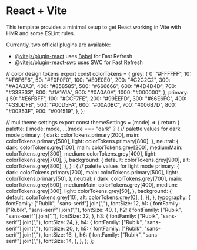 # React + Vite

This template provides a minimal setup to get React working in Vite with HMR and some ESLint rules.

Currently, two official plugins are available:

- [@vitejs/plugin-react](https://github.com/vitejs/vite-plugin-react/blob/main/packages/plugin-react/README.md) uses [Babel](https://babeljs.io/) for Fast Refresh
- [@vitejs/plugin-react-swc](https://github.com/vitejs/vite-plugin-react-swc) uses [SWC](https://swc.rs/) for Fast Refresh

// color design tokens export
const colorTokens = {
  grey: {
    0: "#FFFFFF",
    10: "#F6F6F6",
    50: "#F0F0F0",
    100: "#E0E0E0",
    200: "#C2C2C2",
    300: "#A3A3A3",
    400: "#858585",
    500: "#666666",
    600: "#4D4D4D",
    700: "#333333",
    800: "#1A1A1A",
    900: "#0A0A0A",
    1000: "#000000",
  },
  primary: {
    50: "#E6FBFF",
    100: "#CCF7FE",
    200: "#99EEFD",
    300: "#66E6FC",
    400: "#33DDFB",
    500: "#00D5FA",
    600: "#00A0BC",
    700: "#006B7D",
    800: "#00353F",
    900: "#001519",
  },
};

// mui theme settings
export const themeSettings = (mode) => {
  return {
    palette: {
      mode: mode,
      ...(mode === "dark"
        ? {
            // palette values for dark mode
            primary: {
              dark: colorTokens.primary[200],
              main: colorTokens.primary[500],
              light: colorTokens.primary[800],
            },
            neutral: {
              dark: colorTokens.grey[100],
              main: colorTokens.grey[200],
              mediumMain: colorTokens.grey[300],
              medium: colorTokens.grey[400],
              light: colorTokens.grey[700],
            },
            background: {
              default: colorTokens.grey[900],
              alt: colorTokens.grey[800],
            },
          }
        : {
            // palette values for light mode
            primary: {
              dark: colorTokens.primary[700],
              main: colorTokens.primary[500],
              light: colorTokens.primary[50],
            },
            neutral: {
              dark: colorTokens.grey[700],
              main: colorTokens.grey[500],
              mediumMain: colorTokens.grey[400],
              medium: colorTokens.grey[300],
              light: colorTokens.grey[50],
            },
            background: {
              default: colorTokens.grey[10],
              alt: colorTokens.grey[0],
            },
          }),
    },
    typography: {
      fontFamily: ["Rubik", "sans-serif"].join(","),
      fontSize: 12,
      h1: {
        fontFamily: ["Rubik", "sans-serif"].join(","),
        fontSize: 40,
      },
      h2: {
        fontFamily: ["Rubik", "sans-serif"].join(","),
        fontSize: 32,
      },
      h3: {
        fontFamily: ["Rubik", "sans-serif"].join(","),
        fontSize: 24,
      },
      h4: {
        fontFamily: ["Rubik", "sans-serif"].join(","),
        fontSize: 20,
      },
      h5: {
        fontFamily: ["Rubik", "sans-serif"].join(","),
        fontSize: 16,
      },
      h6: {
        fontFamily: ["Rubik", "sans-serif"].join(","),
        fontSize: 14,
      },
    },
  };
};
